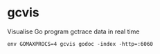 gcvis
=====

Visualise Go program gctrace data in real time

```
env GOMAXPROCS=4 gcvis godoc -index -http=:6060
```
